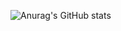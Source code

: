 ![Anurag's GitHub stats](https://github-readme-stats.vercel.app/api?username=foxhappystar&show_icons=true&theme=tokyonight)
